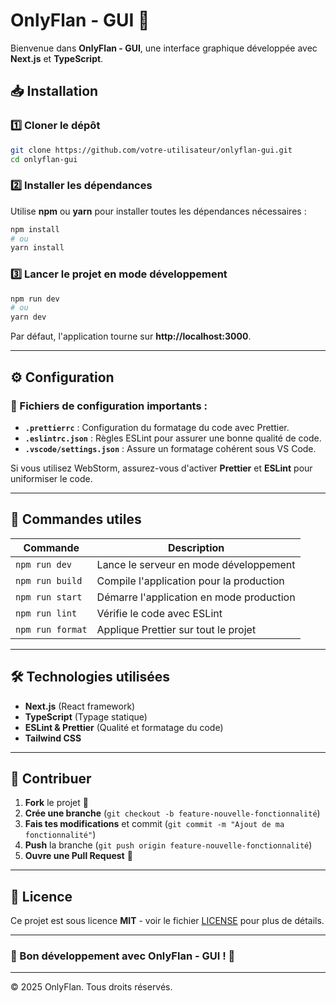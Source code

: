 # OnlyFlan - GUI 🍮

Bienvenue dans **OnlyFlan - GUI**, une interface graphique développée avec **Next.js** et **TypeScript**.

## 📥 Installation

### 1️⃣ Cloner le dépôt

```sh
git clone https://github.com/votre-utilisateur/onlyflan-gui.git
cd onlyflan-gui
```

### 2️⃣ Installer les dépendances

Utilise **npm** ou **yarn** pour installer toutes les dépendances nécessaires :

```sh
npm install
# ou
yarn install
```

### 3️⃣ Lancer le projet en mode développement

```sh
npm run dev
# ou
yarn dev
```

Par défaut, l'application tourne sur **http://localhost:3000**.

---

## ⚙️ Configuration

### 📄 Fichiers de configuration importants :

- **`.prettierrc`** : Configuration du formatage du code avec Prettier.
- **`.eslintrc.json`** : Règles ESLint pour assurer une bonne qualité de code.
- **`.vscode/settings.json`** : Assure un formatage cohérent sous VS Code.

Si vous utilisez WebStorm, assurez-vous d'activer **Prettier** et **ESLint** pour uniformiser le code.

---

## 🚀 Commandes utiles

| Commande         | Description                              |
| ---------------- | ---------------------------------------- |
| `npm run dev`    | Lance le serveur en mode développement   |
| `npm run build`  | Compile l'application pour la production |
| `npm run start`  | Démarre l'application en mode production |
| `npm run lint`   | Vérifie le code avec ESLint              |
| `npm run format` | Applique Prettier sur tout le projet     |

---

## 🛠 Technologies utilisées

- **Next.js** (React framework)
- **TypeScript** (Typage statique)
- **ESLint & Prettier** (Qualité et formatage du code)
- **Tailwind CSS**

---

## 🤝 Contribuer

1. **Fork** le projet 🍴
2. **Crée une branche** (`git checkout -b feature-nouvelle-fonctionnalité`)
3. **Fais tes modifications** et commit (`git commit -m "Ajout de ma fonctionnalité"`)
4. **Push** la branche (`git push origin feature-nouvelle-fonctionnalité`)
5. **Ouvre une Pull Request** 🚀

---

## 📜 Licence

Ce projet est sous licence **MIT** - voir le fichier [LICENSE](LICENSE) pour plus de détails.

---

### 🎉 Bon développement avec OnlyFlan - GUI ! 🍮

---

© 2025 OnlyFlan. Tous droits réservés.

